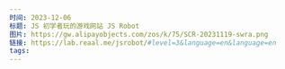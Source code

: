 ```yaml
---
时间: 2023-12-06
标题: JS 初学者玩的游戏网站 JS Robot
图片: https://gw.alipayobjects.com/zos/k/75/SCR-20231119-swra.png
链接: https://lab.reaal.me/jsrobot/#level=3&language=en&language=en
tags:
---
```




